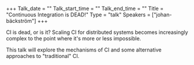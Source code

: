 +++
Talk_date = ""
Talk_start_time = ""
Talk_end_time = ""
Title = "Continuous Integration is DEAD!"
Type = "talk"
Speakers = ["johan-bäckström"]
+++

CI is dead, or is it? Scaling CI for distributed systems becomes increasingly complex to the point where it's more or less impossible. 

This talk will explore the mechanisms of CI and some alternative approaches to "traditional" CI.
